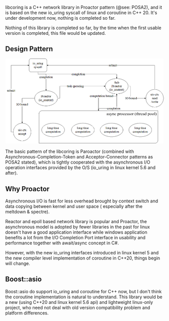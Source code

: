 libcoring is a C++ network library in Proactor pattern (@see: POSA2), and it is based on the new io_uring syscall of
linux and coroutine in C++ 20. It's under development now, nothing is completed so far.

Nothing of this library is completed so far, by the time when the first usable version is completed, this file would be
updated.

## Design Pattern

![proactor pattern in libcoring tcp server](https://github.com/rzbdz/libcoring/blob/dev/.res/proactor_model.png)

The basic pattern of the libcoring is Paroactor (combined with Asynchronous-Completion-Token and Acceptor-Connector
patterns as POSA2 stated), which is tightly cooperated with the asynchronous I/O operation interfaces provided by the
O/S (io_uring in linux kernel 5.6 and after).

## Why Proactor

Asynchronous I/O is fast for less overhead brought by context switch and data copying between kernel and user space (
especially after the meltdown & spectre).

Reactor and epoll based network library is popular and Proactor, the asynchronous model is adopted by fewer libraries in
the past for linux doesn't have a good application interface while windows application benefits a lot from the I/O
Completion Port interface in usability and performance together with await/async concept in C#.

However, with the new io_uring interfaces introduced in linux kernel 5 and the new compiler level implementation of
coroutine in C++20, things begin will change.

## Boost::asio

Boost::asio do support io_uring and coroutine for C++ now, but I don't think the coroutine implementation is natural to
understand. This library would be a new (using C++20 and linux kernel 5.6 api) and lightweight linux-only project, who
need not deal with old version compatibility problem and platform differences.